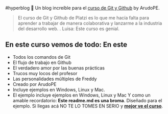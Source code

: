 #hyperblog 💚
Un blog increíble para el [curso de Git y Github](https://platzi.com/clases/git-github/ "curso de Git y Github") by ArudoPE.
>El curso de Git y Github de Platzi es lo que me hacía falta para aprender a trabajar de manera colaborativa y lanzarme a la industria del desarrollo web.
> . Luisa: Este curso es genial.

## En este curso vemos de todo: En este
* Todos los comandos de Git
* El flujo de trabajo en Github
* El verdadero amor por las buenas prácticas
* Trucos muy locos del profesor
* Las personalidades múltiples de Freddy
* Creado por ArudoPE
* Incluye ejemplos en Windows, Linux y Mac.
* El ejemplo incluye ejemplos en Windows, Linux y Mac
Y como un amable recordatorio: **Este readme.md es una broma**. Diseñado para el ejemplo. Si llegas acá NO TE LO TOMES EN SERIO y [**mejor ve el curso**](https://platzi.com/clases/git-github/ "mejor ve el curso").
